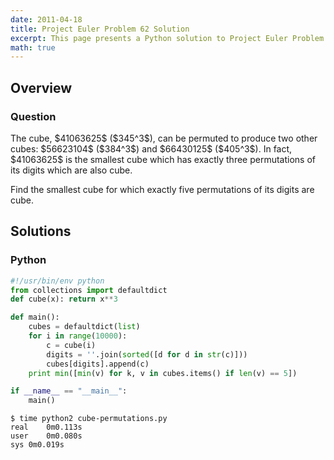 ```yaml
---
date: 2011-04-18
title: Project Euler Problem 62 Solution
excerpt: This page presents a Python solution to Project Euler Problem 62.
math: true
---
```



## Overview


### Question

<p>
The cube, $41063625$ ($345^3$), can be permuted to produce two other cubes: $56623104$ ($384^3$) and $66430125$ ($405^3$). 
In fact, $41063625$ is the smallest cube which has exactly three permutations of its digits which are also cube.
</p>

<p>
Find the smallest cube for which exactly five permutations of its digits are cube.
</p>






## Solutions

### Python

```python
#!/usr/bin/env python
from collections import defaultdict
def cube(x): return x**3

def main():
    cubes = defaultdict(list)
    for i in range(10000):
        c = cube(i)
        digits = ''.join(sorted([d for d in str(c)]))
        cubes[digits].append(c)
    print min([min(v) for k, v in cubes.items() if len(v) == 5])

if __name__ == "__main__":
    main()
```


```
$ time python2 cube-permutations.py
real	0m0.113s
user	0m0.080s
sys	0m0.019s
```


